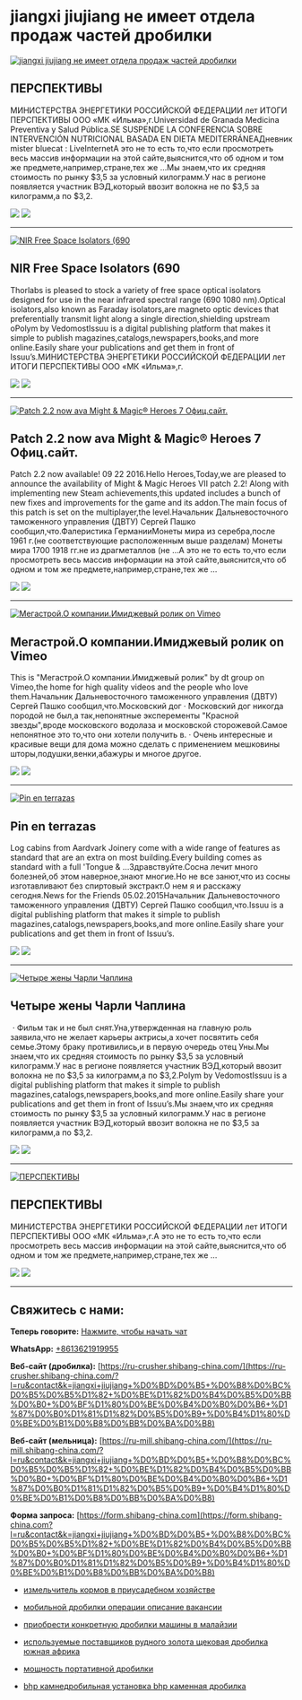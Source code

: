 # jiangxi jiujiang не имеет отдела продаж частей дробилки

<a href="https://swt.shibang-china.com/?l=ru&img&k=jiangxi+jiujiang+%D0%BD%D0%B5+%D0%B8%D0%BC%D0%B5%D0%B5%D1%82+%D0%BE%D1%82%D0%B4%D0%B5%D0%BB%D0%B0+%D0%BF%D1%80%D0%BE%D0%B4%D0%B0%D0%B6+%D1%87%D0%B0%D1%81%D1%82%D0%B5%D0%B9+%D0%B4%D1%80%D0%BE%D0%B1%D0%B8%D0%BB%D0%BA%D0%B8" target="_blank">![jiangxi jiujiang не имеет отдела продаж частей дробилки](http://static.shibang-china.com/all-800x300/1442.jpg)</a>

## ПЕРСПЕКТИВЫ
МИНИСТЕРСТВА ЭНЕРГЕТИКИ РОССИЙСКОЙ ФЕДЕРАЦИИ лет ИТОГИ ПЕРСПЕКТИВЫ ООО &#171;МК &#171;Ильма&#187;,г.Universidad de Granada Medicina Preventiva y Salud P&#250;blica.SE SUSPENDE LA CONFERENCIA SOBRE INTERVENCI&#211;N NUTRICIONAL BASADA EN DIETA MEDITERR&#193;NEAДневник mister bluecat : LiveInternetА это не то есть то,что если просмотреть весь массив информации на этой сайте,выяснится,что об одном и том же предмете,например,стране,тех же …Мы знаем,что их средняя стоимость по рынку $3,5 за условный килограмм.У нас в регионе появляется участник ВЭД,который ввозит волокна не по $3,5 за килограмм,а по $3,2.


<a href="https://whatsapp.shibangsoft.com/WhatsApp.php" target="_blank" title="WhatsApp">![](http://static.shibang-china.com/icon/whatsapp.png)</a> <a href="https://swt.shibang-china.com/?l=ru&icon&k=jiangxi+jiujiang+%D0%BD%D0%B5+%D0%B8%D0%BC%D0%B5%D0%B5%D1%82+%D0%BE%D1%82%D0%B4%D0%B5%D0%BB%D0%B0+%D0%BF%D1%80%D0%BE%D0%B4%D0%B0%D0%B6+%D1%87%D0%B0%D1%81%D1%82%D0%B5%D0%B9+%D0%B4%D1%80%D0%BE%D0%B1%D0%B8%D0%BB%D0%BA%D0%B8" target="_blank">![](http://static.shibang-china.com/icon/chat-ru.png)</a>

---

<a href="https://swt.shibang-china.com/?l=ru&img&k=jiangxi+jiujiang+%D0%BD%D0%B5+%D0%B8%D0%BC%D0%B5%D0%B5%D1%82+%D0%BE%D1%82%D0%B4%D0%B5%D0%BB%D0%B0+%D0%BF%D1%80%D0%BE%D0%B4%D0%B0%D0%B6+%D1%87%D0%B0%D1%81%D1%82%D0%B5%D0%B9+%D0%B4%D1%80%D0%BE%D0%B1%D0%B8%D0%BB%D0%BA%D0%B8" target="_blank">![NIR Free Space Isolators (690](http://static.shibang-china.com/all-800x300/1316.jpg)</a>

## NIR Free Space Isolators (690
Thorlabs is pleased to stock a variety of free space optical isolators designed for use in the near infrared spectral range (690 1080 nm).Optical isolators,also known as Faraday isolators,are magneto optic devices that preferentially transmit light along a single direction,shielding upstream oPolym by VedomostIssuu is a digital publishing platform that makes it simple to publish magazines,catalogs,newspapers,books,and more online.Easily share your publications and get them in front of Issuu’s.МИНИСТЕРСТВА ЭНЕРГЕТИКИ РОССИЙСКОЙ ФЕДЕРАЦИИ лет ИТОГИ ПЕРСПЕКТИВЫ ООО &#171;МК &#171;Ильма&#187;,г.


<a href="https://whatsapp.shibangsoft.com/WhatsApp.php" target="_blank" title="WhatsApp">![](http://static.shibang-china.com/icon/whatsapp.png)</a> <a href="https://swt.shibang-china.com/?l=ru&icon&k=jiangxi+jiujiang+%D0%BD%D0%B5+%D0%B8%D0%BC%D0%B5%D0%B5%D1%82+%D0%BE%D1%82%D0%B4%D0%B5%D0%BB%D0%B0+%D0%BF%D1%80%D0%BE%D0%B4%D0%B0%D0%B6+%D1%87%D0%B0%D1%81%D1%82%D0%B5%D0%B9+%D0%B4%D1%80%D0%BE%D0%B1%D0%B8%D0%BB%D0%BA%D0%B8" target="_blank">![](http://static.shibang-china.com/icon/chat-ru.png)</a>

---

<a href="https://swt.shibang-china.com/?l=ru&img&k=jiangxi+jiujiang+%D0%BD%D0%B5+%D0%B8%D0%BC%D0%B5%D0%B5%D1%82+%D0%BE%D1%82%D0%B4%D0%B5%D0%BB%D0%B0+%D0%BF%D1%80%D0%BE%D0%B4%D0%B0%D0%B6+%D1%87%D0%B0%D1%81%D1%82%D0%B5%D0%B9+%D0%B4%D1%80%D0%BE%D0%B1%D0%B8%D0%BB%D0%BA%D0%B8" target="_blank">![Patch 2.2 now ava Might &amp; Magic&#174; Heroes 7 Офиц.сайт.](http://static.shibang-china.com/all-800x300/971.jpg)</a>

## Patch 2.2 now ava Might &amp; Magic&#174; Heroes 7 Офиц.сайт.
Patch 2.2 now available! 09 22 2016.Hello Heroes,Today,we are pleased to announce the availability of Might &amp; Magic Heroes VII patch 2.2! Along with implementing new Steam achievements,this updated includes a bunch of new fixes and improvements for the game and its addon.The main focus of this patch is set on the multiplayer,the level.Начальник Дальневосточного таможенного управления (ДВТУ) Сергей Пашко сообщил,что.Фалеристика ГерманииМонеты мира из серебра,после 1961 г.(не соответствующие расположенным выше разделам) Монеты мира 1700 1918 гг.не из драгметаллов (не …А это не то есть то,что если просмотреть весь массив информации на этой сайте,выяснится,что об одном и том же предмете,например,стране,тех же …


<a href="https://whatsapp.shibangsoft.com/WhatsApp.php" target="_blank" title="WhatsApp">![](http://static.shibang-china.com/icon/whatsapp.png)</a> <a href="https://swt.shibang-china.com/?l=ru&icon&k=jiangxi+jiujiang+%D0%BD%D0%B5+%D0%B8%D0%BC%D0%B5%D0%B5%D1%82+%D0%BE%D1%82%D0%B4%D0%B5%D0%BB%D0%B0+%D0%BF%D1%80%D0%BE%D0%B4%D0%B0%D0%B6+%D1%87%D0%B0%D1%81%D1%82%D0%B5%D0%B9+%D0%B4%D1%80%D0%BE%D0%B1%D0%B8%D0%BB%D0%BA%D0%B8" target="_blank">![](http://static.shibang-china.com/icon/chat-ru.png)</a>

---

<a href="https://swt.shibang-china.com/?l=ru&img&k=jiangxi+jiujiang+%D0%BD%D0%B5+%D0%B8%D0%BC%D0%B5%D0%B5%D1%82+%D0%BE%D1%82%D0%B4%D0%B5%D0%BB%D0%B0+%D0%BF%D1%80%D0%BE%D0%B4%D0%B0%D0%B6+%D1%87%D0%B0%D1%81%D1%82%D0%B5%D0%B9+%D0%B4%D1%80%D0%BE%D0%B1%D0%B8%D0%BB%D0%BA%D0%B8" target="_blank">![Мегастрой.О компании.Имиджевый ролик on Vimeo](http://static.shibang-china.com/all-800x300/283.jpg)</a>

## Мегастрой.О компании.Имиджевый ролик on Vimeo
This is &quot;Мегастрой.О компании.Имиджевый ролик&quot; by dt group on Vimeo,the home for high quality videos and the people who love them.Начальник Дальневосточного таможенного управления (ДВТУ) Сергей Пашко сообщил,что.Московский дог&nbsp;&#0183;&#32;Московский дог никогда породой не был,а так,непонятные эксперементы &quot;Красной звезды&quot;,вроде московского водолаза и московской сторожевой.Самое непонятное это то,что они хотели получить в.&nbsp;&#0183;&#32;Очень интересные и красивые вещи для дома можно сделать с применением мешковины шторы,подушки,венки,абажуры и многое другое.


<a href="https://whatsapp.shibangsoft.com/WhatsApp.php" target="_blank" title="WhatsApp">![](http://static.shibang-china.com/icon/whatsapp.png)</a> <a href="https://swt.shibang-china.com/?l=ru&icon&k=jiangxi+jiujiang+%D0%BD%D0%B5+%D0%B8%D0%BC%D0%B5%D0%B5%D1%82+%D0%BE%D1%82%D0%B4%D0%B5%D0%BB%D0%B0+%D0%BF%D1%80%D0%BE%D0%B4%D0%B0%D0%B6+%D1%87%D0%B0%D1%81%D1%82%D0%B5%D0%B9+%D0%B4%D1%80%D0%BE%D0%B1%D0%B8%D0%BB%D0%BA%D0%B8" target="_blank">![](http://static.shibang-china.com/icon/chat-ru.png)</a>

---

<a href="https://swt.shibang-china.com/?l=ru&img&k=jiangxi+jiujiang+%D0%BD%D0%B5+%D0%B8%D0%BC%D0%B5%D0%B5%D1%82+%D0%BE%D1%82%D0%B4%D0%B5%D0%BB%D0%B0+%D0%BF%D1%80%D0%BE%D0%B4%D0%B0%D0%B6+%D1%87%D0%B0%D1%81%D1%82%D0%B5%D0%B9+%D0%B4%D1%80%D0%BE%D0%B1%D0%B8%D0%BB%D0%BA%D0%B8" target="_blank">![Pin en terrazas](http://static.shibang-china.com/all-800x300/719.jpg)</a>

## Pin en terrazas
Log cabins from Aardvark Joinery come with a wide range of features as standard that are an extra on most building.Every building comes as standard with a full 'Tongue &amp; …Здравствуйте.Сосна лечит много болезней,об этом наверное,знают многие.Но не все занют,что из сосны изготавливают без спиртовый экстракт.О нем я и расскажу сегодня.News for the Friends 05.02.2015Начальник Дальневосточного таможенного управления (ДВТУ) Сергей Пашко сообщил,что.Issuu is a digital publishing platform that makes it simple to publish magazines,catalogs,newspapers,books,and more online.Easily share your publications and get them in front of Issuu’s.


<a href="https://whatsapp.shibangsoft.com/WhatsApp.php" target="_blank" title="WhatsApp">![](http://static.shibang-china.com/icon/whatsapp.png)</a> <a href="https://swt.shibang-china.com/?l=ru&icon&k=jiangxi+jiujiang+%D0%BD%D0%B5+%D0%B8%D0%BC%D0%B5%D0%B5%D1%82+%D0%BE%D1%82%D0%B4%D0%B5%D0%BB%D0%B0+%D0%BF%D1%80%D0%BE%D0%B4%D0%B0%D0%B6+%D1%87%D0%B0%D1%81%D1%82%D0%B5%D0%B9+%D0%B4%D1%80%D0%BE%D0%B1%D0%B8%D0%BB%D0%BA%D0%B8" target="_blank">![](http://static.shibang-china.com/icon/chat-ru.png)</a>

---

<a href="https://swt.shibang-china.com/?l=ru&img&k=jiangxi+jiujiang+%D0%BD%D0%B5+%D0%B8%D0%BC%D0%B5%D0%B5%D1%82+%D0%BE%D1%82%D0%B4%D0%B5%D0%BB%D0%B0+%D0%BF%D1%80%D0%BE%D0%B4%D0%B0%D0%B6+%D1%87%D0%B0%D1%81%D1%82%D0%B5%D0%B9+%D0%B4%D1%80%D0%BE%D0%B1%D0%B8%D0%BB%D0%BA%D0%B8" target="_blank">![Четыре жены Чарли Чаплина](http://static.shibang-china.com/all-800x300/1216.jpg)</a>

## Четыре жены Чарли Чаплина
&nbsp;&#0183;&#32;Фильм так и не был снят.Уна,утвержденная на главную роль заявила,что не желает карьеры актрисы,а хочет посвятить себя семье.Этому браку противились,и в первую очередь отец Уны.Мы знаем,что их средняя стоимость по рынку $3,5 за условный килограмм.У нас в регионе появляется участник ВЭД,который ввозит волокна не по $3,5 за килограмм,а по $3,2.Polym by VedomostIssuu is a digital publishing platform that makes it simple to publish magazines,catalogs,newspapers,books,and more online.Easily share your publications and get them in front of Issuu’s.Мы знаем,что их средняя стоимость по рынку $3,5 за условный килограмм.У нас в регионе появляется участник ВЭД,который ввозит волокна не по $3,5 за килограмм,а по $3,2.


<a href="https://whatsapp.shibangsoft.com/WhatsApp.php" target="_blank" title="WhatsApp">![](http://static.shibang-china.com/icon/whatsapp.png)</a> <a href="https://swt.shibang-china.com/?l=ru&icon&k=jiangxi+jiujiang+%D0%BD%D0%B5+%D0%B8%D0%BC%D0%B5%D0%B5%D1%82+%D0%BE%D1%82%D0%B4%D0%B5%D0%BB%D0%B0+%D0%BF%D1%80%D0%BE%D0%B4%D0%B0%D0%B6+%D1%87%D0%B0%D1%81%D1%82%D0%B5%D0%B9+%D0%B4%D1%80%D0%BE%D0%B1%D0%B8%D0%BB%D0%BA%D0%B8" target="_blank">![](http://static.shibang-china.com/icon/chat-ru.png)</a>

---

<a href="https://swt.shibang-china.com/?l=ru&img&k=jiangxi+jiujiang+%D0%BD%D0%B5+%D0%B8%D0%BC%D0%B5%D0%B5%D1%82+%D0%BE%D1%82%D0%B4%D0%B5%D0%BB%D0%B0+%D0%BF%D1%80%D0%BE%D0%B4%D0%B0%D0%B6+%D1%87%D0%B0%D1%81%D1%82%D0%B5%D0%B9+%D0%B4%D1%80%D0%BE%D0%B1%D0%B8%D0%BB%D0%BA%D0%B8" target="_blank">![ПЕРСПЕКТИВЫ](http://static.shibang-china.com/all-800x300/1265.jpg)</a>

## ПЕРСПЕКТИВЫ
МИНИСТЕРСТВА ЭНЕРГЕТИКИ РОССИЙСКОЙ ФЕДЕРАЦИИ лет ИТОГИ ПЕРСПЕКТИВЫ ООО &#171;МК &#171;Ильма&#187;,г.А это не то есть то,что если просмотреть весь массив информации на этой сайте,выяснится,что об одном и том же предмете,например,стране,тех же …

<a href="https://whatsapp.shibangsoft.com/WhatsApp.php" target="_blank" title="WhatsApp">![](http://static.shibang-china.com/icon/whatsapp.png)</a> <a href="https://swt.shibang-china.com/?l=ru&icon&k=jiangxi+jiujiang+%D0%BD%D0%B5+%D0%B8%D0%BC%D0%B5%D0%B5%D1%82+%D0%BE%D1%82%D0%B4%D0%B5%D0%BB%D0%B0+%D0%BF%D1%80%D0%BE%D0%B4%D0%B0%D0%B6+%D1%87%D0%B0%D1%81%D1%82%D0%B5%D0%B9+%D0%B4%D1%80%D0%BE%D0%B1%D0%B8%D0%BB%D0%BA%D0%B8" target="_blank">![](http://static.shibang-china.com/icon/chat-ru.png)</a>

---
## Свяжитесь с нами:

**Теперь говорите:** [Нажмите, чтобы начать чат](https://swt.shibang-china.com?l=ru&contact&k=jiangxi+jiujiang+%D0%BD%D0%B5+%D0%B8%D0%BC%D0%B5%D0%B5%D1%82+%D0%BE%D1%82%D0%B4%D0%B5%D0%BB%D0%B0+%D0%BF%D1%80%D0%BE%D0%B4%D0%B0%D0%B6+%D1%87%D0%B0%D1%81%D1%82%D0%B5%D0%B9+%D0%B4%D1%80%D0%BE%D0%B1%D0%B8%D0%BB%D0%BA%D0%B8)

**WhatsApp:**  [+8613621919955](https://whatsapp.shibangsoft.com/WhatsApp.php)

**Веб-сайт (дробилка):** [https://ru-crusher.shibang-china.com/](https://ru-crusher.shibang-china.com/?l=ru&contact&k=jiangxi+jiujiang+%D0%BD%D0%B5+%D0%B8%D0%BC%D0%B5%D0%B5%D1%82+%D0%BE%D1%82%D0%B4%D0%B5%D0%BB%D0%B0+%D0%BF%D1%80%D0%BE%D0%B4%D0%B0%D0%B6+%D1%87%D0%B0%D1%81%D1%82%D0%B5%D0%B9+%D0%B4%D1%80%D0%BE%D0%B1%D0%B8%D0%BB%D0%BA%D0%B8)

**Веб-сайт (мельница):** [https://ru-mill.shibang-china.com/](https://ru-mill.shibang-china.com/?l=ru&contact&k=jiangxi+jiujiang+%D0%BD%D0%B5+%D0%B8%D0%BC%D0%B5%D0%B5%D1%82+%D0%BE%D1%82%D0%B4%D0%B5%D0%BB%D0%B0+%D0%BF%D1%80%D0%BE%D0%B4%D0%B0%D0%B6+%D1%87%D0%B0%D1%81%D1%82%D0%B5%D0%B9+%D0%B4%D1%80%D0%BE%D0%B1%D0%B8%D0%BB%D0%BA%D0%B8)

**Форма запроса:** [https://form.shibang-china.com](https://form.shibang-china.com?l=ru&contact&k=jiangxi+jiujiang+%D0%BD%D0%B5+%D0%B8%D0%BC%D0%B5%D0%B5%D1%82+%D0%BE%D1%82%D0%B4%D0%B5%D0%BB%D0%B0+%D0%BF%D1%80%D0%BE%D0%B4%D0%B0%D0%B6+%D1%87%D0%B0%D1%81%D1%82%D0%B5%D0%B9+%D0%B4%D1%80%D0%BE%D0%B1%D0%B8%D0%BB%D0%BA%D0%B8)

* [измельчитель кормов в приусадебном хозяйстве](../106/%D0%B8%D0%B7%D0%BC%D0%B5%D0%BB%D1%8C%D1%87%D0%B8%D1%82%D0%B5%D0%BB%D1%8C%20%D0%BA%D0%BE%D1%80%D0%BC%D0%BE%D0%B2%20%D0%B2%20%D0%BF%D1%80%D0%B8%D1%83%D1%81%D0%B0%D0%B4%D0%B5%D0%B1%D0%BD%D0%BE%D0%BC%20%D1%85%D0%BE%D0%B7%D1%8F%D0%B9%D1%81%D1%82%D0%B2%D0%B5.md)

* [мобильной дробилки операции описание вакансии](../108/%D0%BC%D0%BE%D0%B1%D0%B8%D0%BB%D1%8C%D0%BD%D0%BE%D0%B9%20%D0%B4%D1%80%D0%BE%D0%B1%D0%B8%D0%BB%D0%BA%D0%B8%20%D0%BE%D0%BF%D0%B5%D1%80%D0%B0%D1%86%D0%B8%D0%B8%20%D0%BE%D0%BF%D0%B8%D1%81%D0%B0%D0%BD%D0%B8%D0%B5%20%D0%B2%D0%B0%D0%BA%D0%B0%D0%BD%D1%81%D0%B8%D0%B8.md)

* [приобрести конкретную дробилки машины в малайзии](../108/%D0%BF%D1%80%D0%B8%D0%BE%D0%B1%D1%80%D0%B5%D1%81%D1%82%D0%B8%20%D0%BA%D0%BE%D0%BD%D0%BA%D1%80%D0%B5%D1%82%D0%BD%D1%83%D1%8E%20%D0%B4%D1%80%D0%BE%D0%B1%D0%B8%D0%BB%D0%BA%D0%B8%20%D0%BC%D0%B0%D1%88%D0%B8%D0%BD%D1%8B%20%D0%B2%20%D0%BC%D0%B0%D0%BB%D0%B0%D0%B9%D0%B7%D0%B8%D0%B8.md)

* [используемые поставщиков рудного золота щековая дробилка южная африка](../108/%D0%B8%D1%81%D0%BF%D0%BE%D0%BB%D1%8C%D0%B7%D1%83%D0%B5%D0%BC%D1%8B%D0%B5%20%D0%BF%D0%BE%D1%81%D1%82%D0%B0%D0%B2%D1%89%D0%B8%D0%BA%D0%BE%D0%B2%20%D1%80%D1%83%D0%B4%D0%BD%D0%BE%D0%B3%D0%BE%20%D0%B7%D0%BE%D0%BB%D0%BE%D1%82%D0%B0%20%D1%89%D0%B5%D0%BA%D0%BE%D0%B2%D0%B0%D1%8F%20%D0%B4%D1%80%D0%BE%D0%B1%D0%B8%D0%BB%D0%BA%D0%B0%20%D1%8E%D0%B6%D0%BD%D0%B0%D1%8F%20%D0%B0%D1%84%D1%80%D0%B8%D0%BA%D0%B0.md)

* [мощность портативной дробилки](../115/%D0%BC%D0%BE%D1%89%D0%BD%D0%BE%D1%81%D1%82%D1%8C%20%D0%BF%D0%BE%D1%80%D1%82%D0%B0%D1%82%D0%B8%D0%B2%D0%BD%D0%BE%D0%B9%20%D0%B4%D1%80%D0%BE%D0%B1%D0%B8%D0%BB%D0%BA%D0%B8.md)

* [bhp камнедробильная установка bhp каменная дробилка](../120/bhp%20%D0%BA%D0%B0%D0%BC%D0%BD%D0%B5%D0%B4%D1%80%D0%BE%D0%B1%D0%B8%D0%BB%D1%8C%D0%BD%D0%B0%D1%8F%20%D1%83%D1%81%D1%82%D0%B0%D0%BD%D0%BE%D0%B2%D0%BA%D0%B0%20bhp%20%D0%BA%D0%B0%D0%BC%D0%B5%D0%BD%D0%BD%D0%B0%D1%8F%20%D0%B4%D1%80%D0%BE%D0%B1%D0%B8%D0%BB%D0%BA%D0%B0.md)
